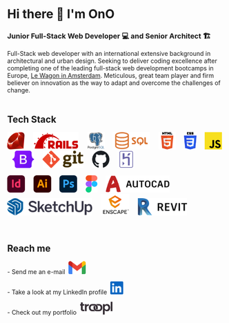 # Hi there :wave: I'm OnO
### Junior Full-Stack Web Developer :computer: and Senior Architect :building_construction:
Full-Stack web developer with an international extensive background in architectural and urban design. Seeking to deliver coding excellence after completing one of the leading full-stack web development bootcamps in Europe, [Le Wagon in Amsterdam](https://www.lewagon.com/amsterdam/web-development-course). Meticulous, great team player and firm believer on innovation as the way to adapt and overcome the challenges of change.
<br/><br/>

## Tech Stack
<p><img src="images/Ruby_Logo.svg" height=40>&nbsp &nbsp &nbsp<img src="images/Ruby_On_Rails_Logo.svg" height=40>&nbsp &nbsp &nbsp<img src="images/Postgresql_Logo_01.svg" height=40>&nbsp &nbsp &nbsp<img src="images/SQL_Logo.png" height=40>&nbsp &nbsp &nbsp<img src="images/HTML5_Logo.svg" height=40>&nbsp &nbsp &nbsp<img src="images/CSS3_Logo.svg" height=40>&nbsp &nbsp &nbsp<img src="images/JavaScript_Logo.svg" height=40>&nbsp &nbsp &nbsp<img src="images/Bootstrap_Logo.svg" height=40>&nbsp &nbsp &nbsp<img src="images/Git_Logo.svg" height=40>&nbsp &nbsp &nbsp<img src="images/GitHub_Logo_01.svg" height=40>&nbsp &nbsp &nbsp<img src="images/Heroku_Logo_01.svg" height=40></p>
<p><img src="images/Adobe_InDesign_Logo.svg" height=40>&nbsp &nbsp &nbsp<img src="images/Adobe_Illustrator_Logo.svg" height=40>&nbsp &nbsp &nbsp<img src="images/Adobe_Photoshop_Logo.svg" height=40>&nbsp &nbsp &nbsp<img src="images/Figma_Logo.svg" height=40>&nbsp &nbsp &nbsp<img src="images/AutoCad_Logo_01.svg" height=40>&nbsp &nbsp &nbsp<img src="images/SketchUp_Logo_02.svg" height=40>&nbsp &nbsp &nbsp<img src="images/Enscape_Logo_01.png" height=50>&nbsp &nbsp &nbsp<img src="images/Revit_Logo.png" height=40></p>
<br/>

## Reach me
<p>- Send me an e-mail &nbsp<img src="images/Gmail_Logo_01.svg" height=30></p>
<p>- Take a look at my LinkedIn profile &nbsp<img src="images/LinkedIn_Logo_01.svg" height=30></p>
<p>- Check out my portfolio &nbsp<img src="images/Troopl_Logo.svg" height=30></p>
